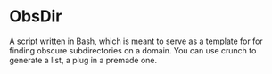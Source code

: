 # ObsDir
A script written in Bash, which is meant to serve as a template for for finding obscure subdirectories on a domain. 
You can use crunch to generate a list, a plug in a premade one.
